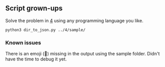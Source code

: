 ## Script grown-ups

Solve the problem in [4](../4) using any programming language you like.
```
python3 dir_to_json.py ../4/sample/
```

### Known issues

There is an emoji (🚖) missing in the output using the sample folder. Didn't have the time to debug it yet.